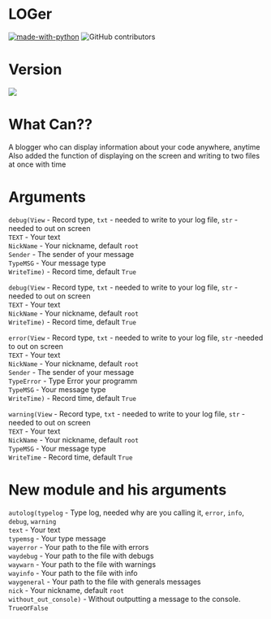 # LOGer
[![made-with-python](https://img.shields.io/badge/Made%20with-Python-1f425f.svg)](https://www.python.org/)
![GitHub contributors](https://img.shields.io/badge/GitHub%20Contributors-1-blue)

# Version
![](https://img.shields.io/badge/1.2-rc3-brightgreen)

# What Can??
A blogger who can display information about your code anywhere, anytime</br>
Also added the function of displaying on the screen and writing to two files at once with time<br>

# Arguments
<code>debug(View</code> - Record type, <code>txt</code> - needed to write to your log file, <code>str</code> - needed to out on screen<br>
      <code>TEXT</code> - Your text<br>
      <code>NickName</code> - Your nickname, default <code>root</code><br>
      <code>Sender</code> - The sender of your message<br>
      <code>TypeMSG</code> - Your message type<br>
      <code>WriteTime)</code> - Record time, default <code>True</code><br>
      
<code>debug(View</code> - Record type, <code>txt</code> - needed to write to your log file, <code>str</code> - needed to out on screen<br>
      <code>TEXT</code> - Your text<br>
      <code>NickName</code> - Your nickname, default <code>root</code><br>
      <code>WriteTime)</code> - Record time, default <code>True</code><br>
      
<code>error(View</code> - Record type, <code>txt</code> - needed to write to your log file, <code>str</code> -needed to out on screen<br>
      <code>TEXT</code> - Your text<br>
      <code>NickName</code> - Your nickname, default <code>root</code><br>
      <code>Sender</code> - The sender of your message<br>
      <code>TypeError</code> - Type Error your programm<br>
      <code>TypeMSG</code> - Your message type<br>
      <code>WriteTime)</code> - Record time, default <code>True</code><br>
      
<code>warning(View</code> - Record type, <code>txt</code> - needed to write to your log file, <code>str</code> - needed to out on screen<br>
      <code>TEXT</code> - Your text<br>
      <code>NickName</code> - Your nickname, default <code>root</code><br>
      <code>TypeMSG</code> - Your message type<br>
      <code>WriteTime</code> - Record time, default <code>True</code><br>
# New module and his arguments
<code>autolog(typelog</code> - Type log, needed why are you calling it, <code>error</code>, <code>info</code>, <code>debug</code>, <code>warning</code><br>
        <code>text</code> - Your text<br>
        <code>typemsg</code> - Your type message<br>
        <code>wayerror</code> - Your path to the file with errors<br>
        <code>waydebug</code> - Your path to the file with debugs<br>
        <code>waywarn</code> - Your path to the file with warnings<br>
        <code>wayinfo</code> - Your path to the file with info<br>
        <code>waygeneral</code> - Your path to the file with generals messages<br>
        <code>nick</code> - Your nickname, default <code>root</code><br>
        <code>without_out_console)</code> - Without outputting a message to the console. <code>True</code>or<code>False</code><br>

